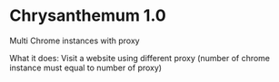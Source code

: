 # Chrysanthemum 1.0
Multi Chrome instances with proxy


What it does:
Visit a website using different proxy (number of chrome instance must equal to number of proxy)

